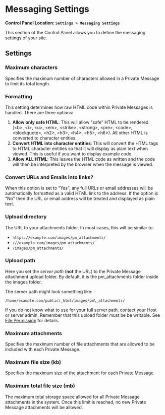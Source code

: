 <!--
    This source file is part of the open source project
    ExpressionEngine User Guide (https://github.com/ExpressionEngine/ExpressionEngine-User-Guide)

    @link      https://expressionengine.com/
    @copyright Copyright (c) 2003-2020, Packet Tide, LLC (https://ellislab.com)
    @license   https://expressionengine.com/license Licensed under Apache License, Version 2.0
-->

# Messaging Settings

**Control Panel Location: `Settings > Messaging Settings`**

This section of the Control Panel allows you to define the messaging settings of your site.

## Settings

### Maximum characters

Specifies the maximum number of characters allowed in a Private Message to limit its total length.

### Formatting

This setting determines how raw HTML code within Private Messages is handled. There are three options:

1.  **Allow only safe HTML**: This will allow "safe" HTML to be rendered: (&lt;b&gt;, &lt;i&gt;, &lt;u&gt;, &lt;em&gt;, &lt;strike&gt;, &lt;strong&gt;, &lt;pre&gt;, &lt;code&gt;, &lt;blockquote&gt;, &lt;h2&gt;, &lt;h3&gt;, &lt;h4&gt;, &lt;h5&gt;, &lt;h6&gt;). All other HTML is converted to character entities.
2.  **Convert HTML into character entities**: This will convert the HTML tags to HTML character entities so that it will display as plain text when viewed. This is useful if you want to display example code.
3.  **Allow ALL HTML**: This leaves the HTML code as written and the code will then be interpreted by the browser when the message is viewed.

### Convert URLs and Emails into links?

When this option is set to "Yes", any full URLs or email addresses will be automatically formatted as a valid HTML link to the address. If the option is "No" then the URL or email address will be treated and displayed as plain text.

### Upload directory

The URL to your attachments folder. In most cases, this will be similar to:

- `https://example.com/images/pm_attachments/`
- `///example.com/images/pm_attachments/`
- `/images/pm_attachments/`

### Upload path

Here you set the _server path_ (**not** the URL) to the Private Message attachment upload folder. By default, it is the pm_attachments folder inside the images folder.

The server path might look something like:

    /home/example.com/public\_html/images/pm\_attachments/

If you do not know what to use for your full server path, contact your Host or server admin. Remember that this upload folder must be be writable. See [File Permission](troubleshooting/general.md#file-permissions) for details.

### Maximum attachments

Specifies the maximum number of file attachments that are allowed to be included with each Private Message.

### Maximum file size (kb)

Specifies the maximum size of the attachment for each Private Message.

### Maximum total file size (mb)

The maximum total storage space allowed for all Private Message attachments in the system. Once this limit is reached, no new Private Message attachments will be allowed.
